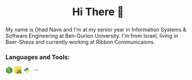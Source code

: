 
<h1 align="center">Hi There 👋</h1>
<h3 align="center"></h3>

My name is Ohad Nave and I'm at my senior year in Information Systems & Software Engineering at Ben-Gurion University.
I'm from Israel, living in Beer-Sheva and currently working at Ribbon Communicaions.


<h3 align="left">Languages and Tools:</h3>
<p align="left"> 
<code><img height="20" src="https://raw.githubusercontent.com/github/explore/80688e429a7d4ef2fca1e82350fe8e3517d3494d/topics/nodejs/nodejs.png"></code>  
<code><img height="20" src="https://raw.githubusercontent.com/github/explore/80688e429a7d4ef2fca1e82350fe8e3517d3494d/topics/javascript/javascript.png"></code>
<code><img height="20" src="https://raw.githubusercontent.com/github/explore/80688e429a7d4ef2fca1e82350fe8e3517d3494d/topics/python/python.png"></code>
<code><img height="20" src="https://raw.githubusercontent.com/github/explore/80688e429a7d4ef2fca1e82350fe8e3517d3494d/topics/java/java.png"></code>
</p>

